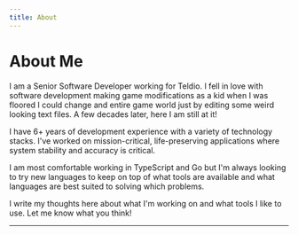 ```yaml
---
title: About
---
```


# About Me

I am a Senior Software Developer working for Teldio. I fell in love with
software development making game modifications as a kid when I was floored I
could change and entire game world just by editing some weird looking text
files. A few decades later, here I am still at it!

I have 6+ years of development experience with a variety of technology stacks.
I've worked on mission-critical, life-preserving applications where system
stability and accuracy is critical.

I am most comfortable working in TypeScript and Go but I'm always looking
to try new languages to keep on top of what tools are available and what
languages are best suited to solving which problems.

I write my thoughts here about what I'm working on and what tools I like to
use. Let me know what you think!

-----

<ButtonLink style="margin-top: 10px;" text="Read My Ramblings Here" location="/posts/" />
